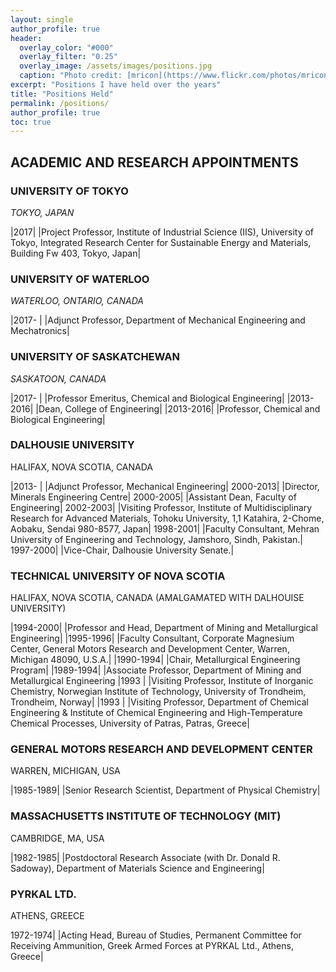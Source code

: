 ```yaml
---
layout: single
author_profile: true
header:
  overlay_color: "#000"
  overlay_filter: "0.25"
  overlay_image: /assets/images/positions.jpg
  caption: "Photo credit: [mricon](https://www.flickr.com/photos/mricon/1582130387/sizes/o/in/photostream/)"
excerpt: "Positions I have held over the years"
title: "Positions Held"
permalink: /positions/
author_profile: true
toc: true
---
```


## ACADEMIC AND RESEARCH APPOINTMENTS

### UNIVERSITY OF TOKYO
*TOKYO, JAPAN*

|2017|   |Project Professor, Institute of Industrial Science (IIS), University of Tokyo, Integrated Research Center for Sustainable Energy and Materials, Building Fw 403, Tokyo, Japan|

### UNIVERSITY OF WATERLOO
*WATERLOO, ONTARIO, CANADA*

|2017-    |   |Adjunct Professor, Department of Mechanical Engineering and Mechatronics|

### UNIVERSITY OF SASKATCHEWAN
*SASKATOON, CANADA*

|2017-    |   |Professor Emeritus, Chemical and Biological Engineering|
|2013-2016|   |Dean, College of Engineering|
|2013-2016|   |Professor, Chemical and Biological Engineering|

### DALHOUSIE UNIVERSITY
HALIFAX, NOVA SCOTIA, CANADA

|2013-   |   |Adjunct Professor, Mechanical Engineering|
2000-2013|   |Director, Minerals Engineering Centre|
2000-2005|   |Assistant Dean, Faculty of Engineering| 
2002-2003|   |Visiting Professor, Institute of Multidisciplinary Research for Advanced Materials, Tohoku University, 1,1 Katahira, 2-Chome, Aobaku, Sendai 980-8577, Japan|
1998-2001|   |Faculty Consultant, Mehran University of Engineering and Technology, Jamshoro, Sindh, Pakistan.|
1997-2000|   |Vice-Chair, Dalhousie University Senate.|

### TECHNICAL UNIVERSITY OF NOVA SCOTIA
HALIFAX, NOVA SCOTIA, CANADA (AMALGAMATED WITH DALHOUISE UNIVERSITY)

|1994-2000|   |Professor and Head, Department of Mining and Metallurgical Engineering|
|1995-1996|   |Faculty Consultant, Corporate Magnesium Center, General Motors Research and Development Center, Warren, Michigan 48090, U.S.A.|
|1990-1994|   |Chair, Metallurgical Engineering Program|
|1989-1994|   |Associate Professor, Department of Mining and Metallurgical Engineering
|1993     |   |Visiting Professor, Institute of Inorganic Chemistry, Norwegian Institute of Technology, University of Trondheim, Trondheim, Norway|
|1993     |   |Visiting Professor, Department of Chemical Engineering & Institute of Chemical Engineering and High-Temperature Chemical Processes, University of Patras, Patras, Greece|

### GENERAL MOTORS RESEARCH AND DEVELOPMENT CENTER
WARREN, MICHIGAN, USA

|1985-1989|   |Senior Research Scientist, Department of Physical Chemistry|

### MASSACHUSETTS INSTITUTE OF TECHNOLOGY (MIT)
CAMBRIDGE, MA, USA

|1982-1985|   |Postdoctoral Research Associate (with Dr. Donald R. Sadoway), Department of Materials Science and Engineering|

### PYRKAL LTD.
ATHENS, GREECE

1972-1974|   |Acting Head, Bureau of Studies, Permanent Committee for Receiving Ammunition, Greek Armed Forces at PYRKAL Ltd., Athens, Greece|
	
